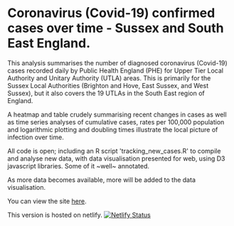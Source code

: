 # Coronavirus (Covid-19) confirmed cases over time - Sussex and South East England.

This analysis summarises the number of diagnosed coronavirus (Covid-19) cases recorded daily by Public Health England (PHE) for Upper Tier Local Authority and Unitary Authority (UTLA) areas. This is primarily for the Sussex Local Authorities (Brighton and Hove, East Sussex, and West Sussex), but it also covers the 19 UTLAs in the South East region of England.

A heatmap and table crudely summarising recent changes in cases as well as time series analyses of cumulative cases, rates per 100,000 population and logarithmic plotting and doubling times illustrate the local picture of infection over time.

All code is open; including an R script 'tracking_new_cases.R' to compile and analyse new data, with data visualisation presented for web, using D3 javascript libraries. Some of it ~well~ annotated.  

As more data becomes available, more will be added to the data visualisation.

You can view the site [here](https://covid-case-new-daily.netlify.com).

This version is hosted on netlify. [![Netlify Status](https://api.netlify.com/api/v1/badges/8f6e7454-e1c4-4a93-8e76-fd008d7d85bb/deploy-status)](https://app.netlify.com/sites/covid-case-new-daily/deploys)
